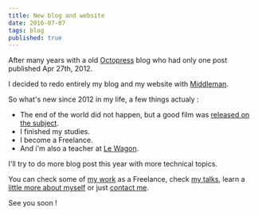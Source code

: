 ```yaml
---
title: New blog and website
date: 2016-07-07
tags: blog
published: true
---
```


After many years with a old [Octopress](https://github.com/octopress/octopress) blog who had only one post published Apr 27th, 2012.

I decided to redo entirely my blog and my website with [Middleman](https://middlemanapp.com/).

So what's new since 2012 in my life, a few things actualy :

* The end of the world did not happen, but a good film was [released on the subject](http://www.imdb.com/title/tt1213663/).
* I finished my studies.
* I become a Freelance.
* And i'm also a teacher at [Le Wagon](https://www.lewagon.com/fr/lille).

I'll try to do more blog post this year with more technical topics.

You can check some of [my work](/work) as a Freelance, check [my talks](/talks), learn a [little more about myself](/about) or just [contact me](/contact).

See you soon !
